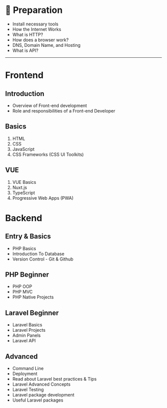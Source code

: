 # :dart: Preparation
- Install necessary tools
- How the Internet Works
- What is HTTP?
- How does a browser work?
- DNS, Domain Name, and Hosting
- What is API?

---

# Frontend

## Introduction
- Overview of Front-end development
- Role and responsibilities of a Front-end Developer

## Basics
1. HTML
2. CSS
3. JavaScript
4. CSS Frameworks (CSS UI Toolkits)
## VUE
1. VUE Basics
2. Nuxt.js
3. TypeScript
5. Progressive Web Apps (PWA)

# Backend

## Entry & Basics 
- PHP Basics
- Introduction To Database
- Version Control - Git & Github

## PHP Beginner
 - PHP OOP
 - PHP MVC
 - PHP Native Projects

## Laravel Beginner
- Laravel Basics
- Laravel Projects
- Admin Panels
- Laravel API

## Advanced
- Command Line
- Deployment
- Read about Laravel best practices & Tips
- Laravel Advanced Concepts
- Laravel Testing
- Laravel package development
- Useful Laravel packages
